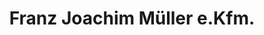 ---
title: "Franz Joachim Müller e.Kfm."
url: /waltrop/franz-joachim-mueller-e-kfm/
shop: Metzgerei
---
